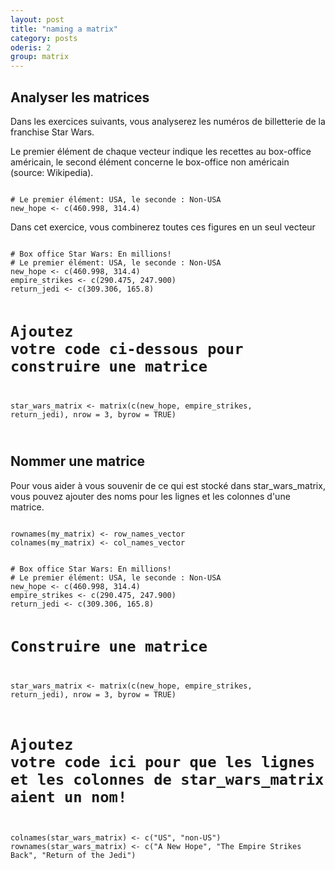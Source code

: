 ```yaml
---
layout: post
title: "naming a matrix"
category: posts
oderis: 2
group: matrix
---
```

<script async src="https://www.googletagmanager.com/gtag/js?id=UA-15159522-6"></script>
<script>
  window.dataLayer = window.dataLayer || [];
  function gtag(){dataLayer.push(arguments);}
  gtag('js', new Date());

  gtag('config', 'UA-15159522-6');
</script>

<h2>Analyser les matrices</h2>


Dans les exercices suivants, vous analyserez les numéros de billetterie de la franchise Star Wars.

Le premier élément de chaque vecteur indique les recettes au box-office américain, le second élément concerne le box-office non américain (source: Wikipedia).

<pre><code>
# Le premier élément: USA, le seconde : Non-USA
new_hope <- c(460.998, 314.4)
</code></pre>

Dans cet exercice, vous combinerez toutes ces figures en un seul vecteur

<html>
<head>
<meta http-equiv="Content-Type" content="text/html; charset=utf-8" />
<style>
.dcl__index-module__console--2YAI1, .dcl__index-module__editor--m_p4P {font-size: 15px !important; }
.lm_header .lm_tab .lm_title {font-size: 15px !important;}
.dcl__Button-module__extra-small--2toEt, .dcl__Button-module__small--1VJc5 {font-size: 15px;}
</style>
</head>
        <body>
        	<script type="text/javascript" src="//cdn.datacamp.com/dcl-react.js.gz"></script>
			<div data-datacamp-exercise data-lang="r">
        	<code data-type="sample-code">
# Box office Star Wars: En millions!
# Le premier élément: USA, le seconde : Non-USA
new_hope <- c(460.998, 314.4)
empire_strikes <- c(290.475, 247.900)
return_jedi <- c(309.306, 165.8)

# Ajoutez votre code ci-dessous pour construire une matrice
star_wars_matrix <- matrix(c(new_hope, empire_strikes, return_jedi), nrow = 3, byrow = TRUE)

</code>
</div>
</body>
</html>

<h2>Nommer une matrice</h2>

Pour vous aider à vous souvenir de ce qui est stocké dans star_wars_matrix, vous pouvez ajouter des noms pour les lignes et les colonnes d'une matrice.

<pre><code>
rownames(my_matrix) <- row_names_vector
colnames(my_matrix) <- col_names_vector
</code></pre>

<html>
<head>
<meta http-equiv="Content-Type" content="text/html; charset=utf-8" />
<style>
.dcl__index-module__console--2YAI1, .dcl__index-module__editor--m_p4P {font-size: 15px !important; }
.lm_header .lm_tab .lm_title {font-size: 15px !important;}
.dcl__Button-module__extra-small--2toEt, .dcl__Button-module__small--1VJc5 {font-size: 15px;}
</style>
</head>
        <body>
        	<script type="text/javascript" src="//cdn.datacamp.com/dcl-react.js.gz"></script>
			<div data-datacamp-exercise data-lang="r">
        	<code data-type="sample-code">
# Box office Star Wars: En millions!
# Le premier élément: USA, le seconde : Non-USA
new_hope <- c(460.998, 314.4)
empire_strikes <- c(290.475, 247.900)
return_jedi <- c(309.306, 165.8)

# Construire une matrice
star_wars_matrix <- matrix(c(new_hope, empire_strikes, return_jedi), nrow = 3, byrow = TRUE)

# Ajoutez votre code ici pour que les lignes et les colonnes de star_wars_matrix aient un nom!
colnames(star_wars_matrix) <- c("US", "non-US")
rownames(star_wars_matrix) <- c("A New Hope", "The Empire Strikes Back", "Return of the Jedi")
</code>
</div>
</body>
</html>

